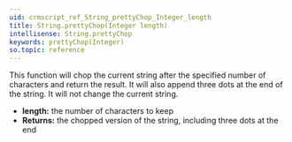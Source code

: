 ```yaml
---
uid: crmscript_ref_String_prettyChop_Integer_length
title: String.prettyChop(Integer length)
intellisense: String.prettyChop
keywords: prettyChop(Integer)
so.topic: reference
---
```



This function will chop the current string after the specified number of characters and return the result. It will also append three dots at the end of the string. It will not change the current string.



* **length:** the number of characters to keep
* **Returns:** the chopped version of the string, including three dots at the end


